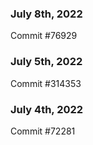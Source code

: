 ### July 8th, 2022

Commit #76929

### July 5th, 2022

Commit #314353


### July 4th, 2022

Commit #72281

